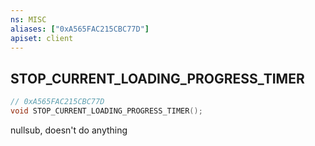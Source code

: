 ```yaml
---
ns: MISC
aliases: ["0xA565FAC215CBC77D"]
apiset: client
---
```

## STOP_CURRENT_LOADING_PROGRESS_TIMER

```c
// 0xA565FAC215CBC77D
void STOP_CURRENT_LOADING_PROGRESS_TIMER();
```

nullsub, doesn't do anything




